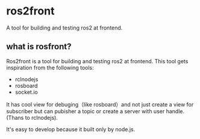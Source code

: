 # ros2front
A tool for building and testing ros2 at frontend.

## what is rosfront?
Ros2front is a tool for building and testing ros2 at frontend.
This tool gets inspiration from the following tools:
* rclnodejs
* rosboard
* socket.io

It has cool view for debuging（like rosboard）and not just create a view for subscriber 
but can pubisher a topic or create a server with user handle.(Thans to rclnodejs).

It's easy to develop because it built only by node.js.

